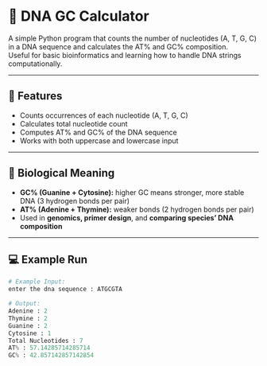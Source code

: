 # 🧬 DNA GC Calculator

A simple Python program that counts the number of nucleotides (A, T, G, C) in a DNA sequence and calculates the AT% and GC% composition.  
Useful for basic bioinformatics and learning how to handle DNA strings computationally.

---

## 🔹 Features
- Counts occurrences of each nucleotide (A, T, G, C)  
- Calculates total nucleotide count  
- Computes AT% and GC% of the DNA sequence  
- Works with both uppercase and lowercase input  

---

## 🧠 Biological Meaning
- **GC% (Guanine + Cytosine):** higher GC means stronger, more stable DNA (3 hydrogen bonds per pair)  
- **AT% (Adenine + Thymine):** weaker bonds (2 hydrogen bonds per pair)  
- Used in **genomics, primer design**, and **comparing species’ DNA composition**

---

## 💻 Example Run

```python
# Example Input:
enter the dna sequence : ATGCGTA

# Output:
Adenine : 2  
Thymine : 2  
Guanine : 2  
Cytosine : 1  
Total Nucleotides : 7  
AT% : 57.14285714285714  
GC% : 42.857142857142854  


